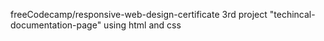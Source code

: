 freeCodecamp/responsive-web-design-certificate 3rd project "techincal-documentation-page" using html and css
